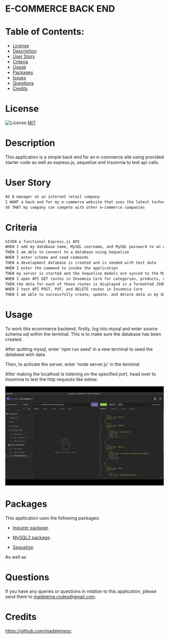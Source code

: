 # E-COMMERCE BACK END


# Table of Contents:
- [License](#license)
- [Description](#description)
- [User Story](#userstory)
- [Criteria](#criteria)
- [Usage](#usage)
- [Packages](#packages)
- [Issues](#issues)
- [Questions](#questions)
- [Credits](#credits)

  
# License
![License](https://img.shields.io/badge/License-MIT-9cf)
[MIT](https://opensource.org/licenses/MIT)


# Description
This application is a simple back end for an e-commerce site using provided starter code as well as express.js, sequelize and insomnia to test api calls.


# User Story
```md
AS A manager at an internet retail company
I WANT a back end for my e-commerce website that uses the latest technologies
SO THAT my company can compete with other e-commerce companies
```


# Criteria
```md
GIVEN a functional Express.js API
WHEN I add my database name, MySQL username, and MySQL password to an environment variable file
THEN I am able to connect to a database using Sequelize
WHEN I enter schema and seed commands
THEN a development database is created and is seeded with test data
WHEN I enter the command to invoke the application
THEN my server is started and the Sequelize models are synced to the MySQL database
WHEN I open API GET routes in Insomnia Core for categories, products, or tags
THEN the data for each of these routes is displayed in a formatted JSON
WHEN I test API POST, PUT, and DELETE routes in Insomnia Core
THEN I am able to successfully create, update, and delete data in my database
```


# Usage
To work this ecommerce backend, firstly, log into mysql and enter source schema.sql within the terminal. This is to make sure the database has been created. 

After quitting mysql, enter 'npm run seed' in a new terminal to seed the database with data.

Then, to activate the server, enter 'node server.js' in the terminal.

After making the localhost is listening on the specified port, head over to Insomnia to test the http requests like below.

![gif of insomnia requests](./assets/images/insomnia.gif)


# Packages
This application uses the following packages:
 * [Inquirer package](https://www.npmjs.com/package/inquirer).

 * [MySQL2 package](https://www.npmjs.com/package/mysql2).

 * [Sequelize](https://www.npmjs.com/package/sequelize).

As well as 


# Questions
If you have any queries or questions in relation to this application, please send them to madeleine.codes@gmail.com.


# Credits
https://github.com/madeleinesc